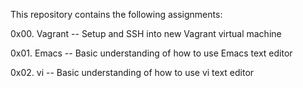 This repository contains the following assignments:



0x00. Vagrant -- Setup and SSH into new Vagrant virtual machine

0x01. Emacs -- Basic understanding of how to use Emacs text editor

0x02. vi -- Basic understanding of how to use vi text editor
